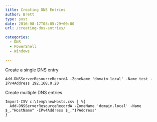 ```yaml
---
title: Creating DNS Entries
author: Brett
type: post
date: 2016-08-17T03:05:29+00:00
url: /creating-dns-entries/

categories:
  - DNS
  - PowerShell
  - Windows

---
```

Create a single DNS entry
```
Add-DNSServerResourceRecordA -ZoneName 'domain.local' -Name test -IPv4Address 192.168.0.20
```
Create multiple DNS entries
```
Import-CSV c:\temp\newHosts.csv | %{
  Add-DNSServerResourceRecordA -ZoneName 'domain.local' -Name $_."HostName" -IPv4Address $_."IPAddress"
}
```